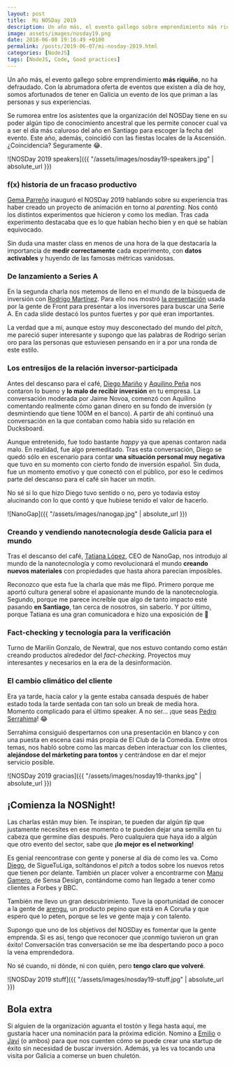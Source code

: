 ```yaml
---
layout: post
title:  Mi NOSDay 2019
description: Un año más, el evento gallego sobre emprendimiento más riquiño, no ha defraudado. Con la abrumadora oferta de eventos que existen a día de hoy, somos afortunados de tener un evento de los que priman a las personas y sus experiencias en Galicia.
image: assets/images/nosday19.png
date: 2018-06-08 19:16:49 +0100
permalink: /posts/2019-06-07/mi-nosday-2019.html
categories: [NodeJS]
tags: [NodeJS, Code, Good practices]
---
```


Un año más, el evento gallego sobre emprendimiento **más riquiño**, no ha defraudado. Con la abrumadora oferta de eventos que existen a día de hoy, somos afortunados de tener en Galicia un evento de los que priman a las personas y sus experiencias.

Se rumorea entre los asistentes que la organización del NOSDay tiene en su poder algún tipo de conocimiento ancestral que les permite conocer cual va a ser el día más caluroso del año en Santiago para escoger la fecha del evento. Este año, además, coincidió con las fiestas locales de la Ascensión. ¿Coincidencia? Seguramente 😂.

![NOSDay 2019 speakers]({{ "/assets/images/nosday19-speakers.jpg" | absolute_url }})

### f(x) historia de un fracaso productivo
[Gema Parreño](https://twitter.com/SoyGema) inauguró el NOSDay 2019 hablando sobre su experiencia tras haber creado un proyecto de animación en torno al _parenting_. Nos contó los distintos experimentos que hicieron y como los medían. Tras cada experimento destacaba que es lo que habían hecho bien y en qué se habían equivocado.

Sin duda una master class en menos de una hora de la que destacaría la importancia de **medir correctamente** cada experimento, con **datos activables** y huyendo de las famosas métricas vanidosas.

### De lanzamiento a Series A
En la segunda charla nos metemos de lleno en el mundo de la búsqueda de inversión con [Rodrigo Martínez](DecodingVC). Para ello nos mostró [la presentación](https://www.slideshare.net/MathildeCollin/front-series-a-deck-64596550) usada por la gente de Front para presentar a los inversores para buscar una Serie A. En cada slide destacó los puntos fuertes y por qué eran importantes.

La verdad que a mi, aunque estoy muy desconectado del mundo del _pitch_, me pareció super interesante y supongo que las palabras de Rodrigo serían oro para las personas que estuviesen pensando en ir a por una ronda de este estilo.

### Los entresijos de la relación inversor-participada
Antes del descanso para el café, [Diego Mariño](https://twitter.com/diegomarino) y [Aquilino Peña](https://twitter.com/Aquilino) nos contaron lo bueno y **lo malo de recibir inversión** en tu empresa. La conversación moderada por Jaime Novoa, comenzó con Aquilino comentando realmente cómo ganan dinero en su fondo de inversión (y desmintiendo que tiene 100M en el banco). A partir de ahí continuó una conversación en la que contaban como había sido su relación en Ducksboard.

Aunque entretenido, fue todo bastante _happy_ ya que apenas contaron nada malo. En realidad, fue algo premeditado. Tras esta conversación, Diego se quedó sólo en escenario para contar **una situación personal muy negativa** que tuvo en su momento con cierto fondo de inversión español. Sin duda, fue un momento emotivo y que conectó con el público, por eso le cedimos parte del descanso para el café sin hacer un motín.

No sé si lo que hizo Diego tuvo sentido o no, pero yo todavía estoy alucinando con lo que contó y que hubiese tenido el valor de hacerlo.

![NanoGap]({{ "/assets/images/nanogap.jpg" | absolute_url }})

### Creando y vendiendo nanotecnología desde Galicia para el mundo
Tras el descanso del café, [Tatiana López](https://www.linkedin.com/in/tatiana-lopez-a17b258), CEO de NanoGap, nos introdujo al mundo de la nanotecnología y como revolucionará el mundo **creando nuevos materiales** con propiedades que hasta ahora parecían imposibles.

Reconozco que esta fue la charla que más me flipó. Primero porque me aportó cultura general sobre el apasionante mundo de la nanotecnología. Segundo, porque me parece increíble que algo de tanto impacto esté pasando **en Santiago**, tan cerca de nosotros, sin saberlo. Y por último, porque Tatiana es una gran comunicadora e hizo una exposición de 💯

### Fact-checking y tecnología para la verificación
Turno de Marilín Gonzalo, de Newtral, que nos estuvo contando como están creando productos alrededor del _fact-checking_. Proyectos muy interesantes y necesarios en la era de la desinformación.

### El cambio climático del cliente
Era ya tarde, hacía calor y la gente estaba cansada después de haber estado toda la tarde sentada con tan solo un break de media hora. Momento complicado para el último speaker. A no ser... ¡que seas [Pedro Serrahima](https://twitter.com/serrahim)! 😂

Serrahima consiguió despertarnos con una presentación en blanco y con una puesta en escena casi más propia de El Club de la Comedia. Entre otros temas, nos habló sobre como las marcas deben interactuar con los clientes, **alejándose del márketing para tontos** y centrándose en dar el mejor servicio posible.

![NOSDay 2019 gracias]({{ "/assets/images/nosday19-thanks.jpg" | absolute_url }})

## ¡Comienza la NOSNight!
Las charlas están muy bien. Te inspiran, te pueden dar algún *tip* que justamente necesites en ese momento o te pueden dejar una semilla en tu cabeza que germine días después. Pero cualquiera que haya ido a algún que otro evento del sector, sabe que **¡lo mejor es el networking!**

Es genial reencontrase con gente y ponerse al día de como les va. Como [Diego](https://twitter.com/diegolf85), de SigueTuLiga, soltándonos el _pitch_ a todos sobre los nuevos retos que tienen por delante. También un placer volver a encontrarme con [Manu Gamero](https://twitter.com/manugamero), de Sensa Design, contándome como han llegado a tener como clientes a Forbes y BBC.

También me llevo un gran descubrimiento. Tuve la oportunidad de conocer a la gente de [arengu](https://www.arengu.com/), un producto pepino que está en A Coruña y que espero que lo peten, porque se les ve gente maja y con talento.

Supongo que uno de los objetivos del NOSDay es fomentar que la gente emprenda. Si es así, tengo que reconocer que ¡conmigo tuvieron un gran éxito! Conversación tras conversación se me iba despertando poco a poco la vena emprendedora. 

No sé cuando, ni dónde, ni con quién, pero **tengo claro que volveré**.

![NOSDay 2019 stuff]({{ "/assets/images/nosday19-stuff.jpg" | absolute_url }})

## Bola extra
Si alguien de la organización aguanta el tostón y llega hasta aquí, me gustaría hacer una nominación para la próxima edición. Nomino a [Emilio](https://twitter.com/emailnicolas) o [Javi](https://twitter.com/javilop) (o ambos) para que nos cuenten cómo se puede crear una startup de éxito sin necesidad de buscar inversión. Además, ya les va tocando una visita por Galicia a comerse un buen chuletón.
